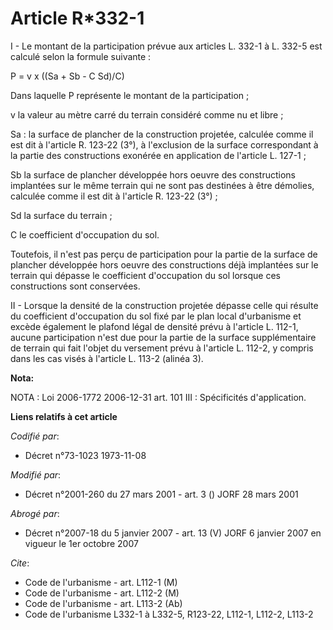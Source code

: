 # Article R*332-1

I - Le montant de la participation prévue aux articles L. 332-1 à L. 332-5 est calculé selon la formule suivante :

P = v x ((Sa + Sb - C Sd)/C)

Dans laquelle P représente le montant de la participation ;

v la valeur au mètre carré du terrain considéré comme nu et libre ;

Sa : la surface de plancher de la construction projetée, calculée comme il est dit à l'article R. 123-22 (3°), à l'exclusion
de la surface correspondant à la partie des constructions exonérée en application de l'article L. 127-1 ;

Sb la surface de plancher développée hors oeuvre des constructions implantées sur le même terrain qui ne sont pas destinées à
être démolies, calculée comme il est dit à l'article R. 123-22 (3°) ;

Sd la surface du terrain ;

C le coefficient d'occupation du sol.

Toutefois, il n'est pas perçu de participation pour la partie de la surface de plancher développée hors oeuvre des
constructions déjà implantées sur le terrain qui dépasse le coefficient d'occupation du sol lorsque ces constructions sont
conservées.

II - Lorsque la densité de la construction projetée dépasse celle qui résulte du coefficient d'occupation du sol fixé par le
plan local d'urbanisme et excède également le plafond légal de densité prévu à l'article L. 112-1, aucune participation n'est
due pour la partie de la surface supplémentaire de terrain qui fait l'objet du versement prévu à l'article L. 112-2, y
compris dans les cas visés à l'article L. 113-2 (alinéa 3).

**Nota:**

NOTA : Loi 2006-1772 2006-12-31 art. 101 III : Spécificités d'application.

**Liens relatifs à cet article**

_Codifié par_:

  - Décret n°73-1023 1973-11-08

_Modifié par_:

  - Décret n°2001-260 du 27 mars 2001 - art. 3 () JORF 28 mars 2001

_Abrogé par_:

  - Décret n°2007-18 du 5 janvier 2007 - art. 13 (V) JORF 6 janvier 2007 en vigueur le 1er octobre 2007

_Cite_:

  - Code de l'urbanisme - art. L112-1 (M)
  - Code de l'urbanisme - art. L112-2 (M)
  - Code de l'urbanisme - art. L113-2 (Ab)
  - Code de l'urbanisme L332-1 à L332-5, R123-22, L112-1, L112-2, L113-2
